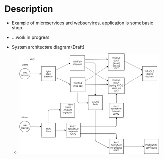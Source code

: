 Description
==============

* Example of microservices and webservices, application is some basic shop. 
* ...work in progress

* System architecture diagram (Draft)
    * ![diagram](draft-system-architecture.png)





